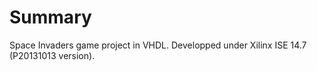 # Summary
Space Invaders game project in VHDL. Developped under Xilinx ISE 14.7 (P20131013 version).